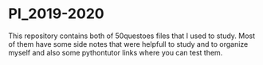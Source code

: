 # PI_2019-2020

This repository contains both of 50questoes files that I used to study.
Most of them have some side notes that were helpfull to study and to organize myself and also some pythontutor links where you can test them.
